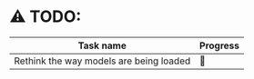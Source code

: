 # :warning: TODO:
Task name | Progress |
----------|----------|
Rethink the way models are being loaded|:white_square_button:|